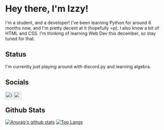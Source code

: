 # Hey there, I'm Izzy!
I'm a student, and a developer! I've been learning Python for around 6 months now, and I'm pretty decent at it (hopefully =p). I also know a bit of HTML and CSS. I'm thinking of learning Web Dev this december, so stay tuned for that.

## Status
I'm currently just playing around with discord.py and learning algebra. 

## Socials
[<img align="left" alt="izzy#2859 | discord" width="24px" src="https://cdn.jsdelivr.net/npm/simple-icons@v3/icons/discord.svg">](https://discord.com/users/521872289231273994)
[<img align="left" alt="wq_izzy | twitter" width="24px" src="https://cdn.jsdelivr.net/npm/simple-icons@v3/icons/twitter.svg">](https://twitter.com/wq_izzy)
<br>

## Github Stats
[![Anurag's github stats](https://github-readme-stats.vercel.app/api?username=izzy-q&show_icons=true&theme=buefy)](https://github.com/anuraghazra/github-readme-stats)
[![Top Langs](https://github-readme-stats.vercel.app/api/top-langs/?username=izzy-q&hide=powershell,css&theme=buefy)](https://github.com/anuraghazra/github-readme-stats)
